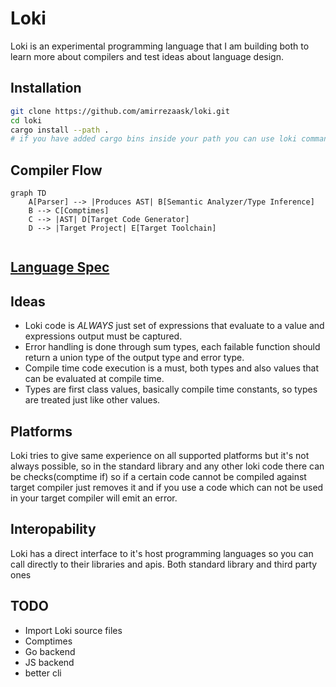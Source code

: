 # Loki
Loki is an experimental programming language that I am building both to learn more about compilers and test ideas about language design. 

## Installation
```bash
git clone https://github.com/amirrezaask/loki.git
cd loki
cargo install --path .
# if you have added cargo bins inside your path you can use loki command.
```
## Compiler Flow
```mermaid
graph TD
    A[Parser] --> |Produces AST| B[Semantic Analyzer/Type Inference]
    B --> C[Comptimes]
    C --> |AST| D[Target Code Generator]
    D --> |Target Project| E[Target Toolchain]
                    
```

## [Language Spec](https://github.com/amirrezaask/loki/tree/master/spec.md)
## Ideas
- Loki code is *ALWAYS* just set of expressions that evaluate to a value and expressions output must be captured.
- Error handling is done through sum types, each failable function should return a union type of the output type and error type.
- Compile time code execution is a must, both types and also values that can be evaluated at compile time.
- Types are first class values, basically compile time constants, so types are treated just like other values.

## Platforms
Loki tries to give same experience on all supported platforms but it's not always possible, so in the standard library and any other loki code there 
can be checks(comptime if) so if a certain code cannot be compiled against target compiler just removes it and if you use a code which can not be used
in your target compiler will emit an error.

## Interopability
Loki has a direct interface to it's host programming languages so you can call directly to their libraries and apis. Both standard library and third party ones

## TODO
- Import Loki source files
- Comptimes
- Go backend
- JS backend
- better cli


